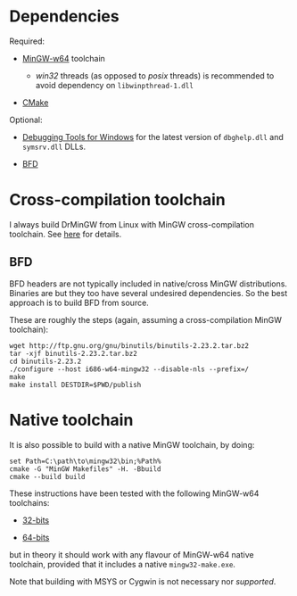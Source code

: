 # Dependencies #

Required:

 * [MinGW-w64](http://mingw-w64.sourceforge.net/) toolchain

   * _win32_ threads (as opposed to _posix_ threads) is recommended to avoid dependency on `libwinpthread-1.dll`
 
 * [CMake](http://www.cmake.org/)
 

Optional:

 * [Debugging Tools for Windows](https://msdn.microsoft.com/en-us/library/windows/hardware/ff551063.aspx)
   for the latest version of `dbghelp.dll` and `symsrv.dll` DLLs.

 * [BFD](http://www.gnu.org/software/binutils/)


# Cross-compilation toolchain #

I always build DrMinGW from Linux with MinGW cross-compilation toolchain.  See
[here](http://www.vtk.org/Wiki/CmakeMingw) for details.

## BFD ##

BFD headers are not typically included in native/cross MinGW distributions.
Binaries are but they too have several undesired dependencies.  So the best
approach is to build BFD from source.

These are roughly the steps (again, assuming a cross-compilation MinGW
toolchain):

    wget http://ftp.gnu.org/gnu/binutils/binutils-2.23.2.tar.bz2
    tar -xjf binutils-2.23.2.tar.bz2
    cd binutils-2.23.2
    ./configure --host i686-w64-mingw32 --disable-nls --prefix=/
    make
    make install DESTDIR=$PWD/publish


# Native toolchain #

It is also possible to build with a native MinGW toolchain, by doing:

    set Path=C:\path\to\mingw32\bin;%Path%
    cmake -G "MinGW Makefiles" -H. -Bbuild
    cmake --build build

These instructions have been tested with the following MinGW-w64 toolchains:

 * [32-bits](http://sourceforge.net/projects/mingwbuilds/files/host-windows/releases/4.8.1/32-bit/threads-win32/dwarf/x32-4.8.1-release-win32-dwarf-rev5.7z/download)

 * [64-bits](http://sourceforge.net/projects/mingwbuilds/files/host-windows/releases/4.8.1/64-bit/threads-win32/seh/x64-4.8.1-release-win32-seh-rev5.7z/download)

but in theory it should work with any flavour of MinGW-w64 native toolchain,
provided that it includes a native `mingw32-make.exe`.

Note that building with MSYS or Cygwin is not necessary nor *supported*.
